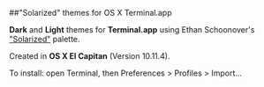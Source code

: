 ##"Solarized" themes for OS X Terminal.app

**Dark** and **Light** themes for **Terminal.app** using Ethan Schoonover's ["Solarized"](http://ethanschoonover.com/solarized) palette.

Created in **OS X El Capitan** (Version 10.11.4).

To install: open Terminal, then Preferences > Profiles > Import...
